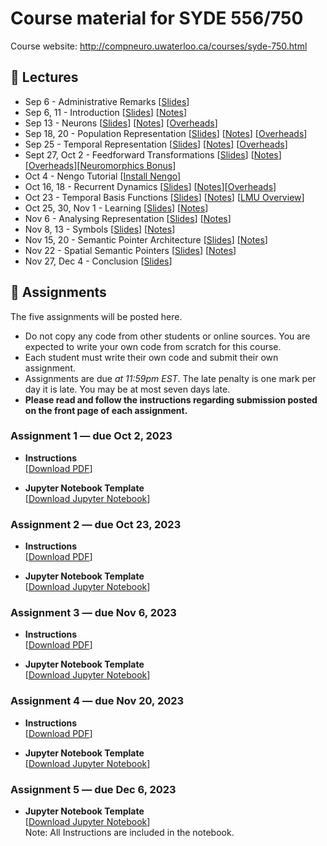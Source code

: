 # Course material for SYDE 556/750

Course website: http://compneuro.uwaterloo.ca/courses/syde-750.html

## 🎒 Lectures

- Sep 6 - Administrative Remarks [[Slides](https://github.com/celiasmith/syde556-f23/raw/master/lectures/lecture_00/syde556_lecture_00_slides_distr.pdf)]
- Sep 6, 11 - Introduction [[Slides](https://github.com/celiasmith/syde556-f23/raw/master/lectures/lecture_01/syde556_lecture_01_slides_distr.pdf)] [[Notes](https://github.com/celiasmith/syde556-f23/raw/master/lectures/lecture_01/syde556_lecture_01_notes.pdf)]
- Sep 13 - Neurons [[Slides](https://github.com/celiasmith/syde556-f23/raw/master/lectures/lecture_02/syde556_lecture_02_slides_distr.pdf)] [[Notes](https://github.com/celiasmith/syde556-f23/raw/master/lectures/lecture_02/syde556_lecture_02_notes.pdf)] [[Overheads](https://github.com/celiasmith/syde556-f23/raw/master/notes/Lecture_2.pdf)]
- Sep 18, 20 - Population Representation [[Slides](https://github.com/celiasmith/syde556-f23/raw/master/lectures/lecture_03/syde556_lecture_03_slides_distr.pdf)] [[Notes](https://github.com/celiasmith/syde556-f23/raw/master/lectures/lecture_03/syde556_lecture_03_notes.pdf)] [[Overheads](https://github.com/celiasmith/syde556-f23/raw/master/notes/Lecture_3.pdf)]
- Sep 25 - Temporal Representation [[Slides](https://github.com/celiasmith/syde556-f23/raw/master/lectures/lecture_04/syde556_lecture_04_slides_distr.pdf)] [[Notes](https://github.com/celiasmith/syde556-f23/raw/master/lectures/lecture_04/syde556_lecture_04_notes.pdf)] [[Overheads](https://github.com/celiasmith/syde556-f23/raw/master/notes/Lecture_4.pdf)]
- Sept 27, Oct 2 - Feedforward Transformations [[Slides](https://github.com/celiasmith/syde556-f23/raw/master/lectures/lecture_05/syde556_lecture_05_slides_distr.pdf)] [[Notes](https://github.com/celiasmith/syde556-f23/raw/master/lectures/lecture_05/syde556_lecture_05_notes.pdf)][[Overheads](https://github.com/celiasmith/syde556-f23/raw/master/notes/Lecture_5.pdf)][[Neuromorphics Bonus](https://github.com/celiasmith/syde556-f23/raw/master/lectures/lecture_05/neuromorphics_intro_2022.pdf)]
- Oct 4 - Nengo Tutorial [[Install Nengo](https://www.nengo.ai/getting-started/)]
- Oct 16, 18 - Recurrent Dynamics [[Slides](https://github.com/celiasmith/syde556-f23/raw/master/lectures/lecture_06/syde556_lecture_06_slides_distr.pdf)] [[Notes](https://github.com/celiasmith/syde556-f23/raw/master/lectures/lecture_06/syde556_lecture_06_notes.pdf)][[Overheads](https://github.com/celiasmith/syde556-f23/raw/master/notes/Lecture_6.pdf)]
- Oct 23 - Temporal Basis Functions [[Slides](https://github.com/celiasmith/syde556-f23/raw/master/lectures/lecture_07/syde556_lecture_07_slides_distr.pdf)] [[Notes](https://github.com/celiasmith/syde556-f23/raw/master/lectures/lecture_07/syde556_lecture_07_notes.pdf)] [[LMU Overview](https://github.com/celiasmith/syde556-f23/raw/master/lectures/lecture_07/LMU%20Overview%20for%20SYDE%20556.pdf)]
- Oct 25, 30, Nov 1 - Learning [[Slides](https://github.com/celiasmith/syde556-f23/raw/master/lectures/lecture_08/syde556_lecture_08_slides_distr.pdf)] [[Notes](https://github.com/celiasmith/syde556-f23/raw/master/lectures/lecture_08/syde556_lecture_08_notes.pdf)]
- Nov 6 - Analysing Representation [[Slides](https://github.com/celiasmith/syde556-f23/raw/master/lectures/lecture_09/syde556_lecture_09_slides_distr.pdf)] [[Notes](https://github.com/celiasmith/syde556-f23/raw/master/lectures/lecture_09/syde556_lecture_09_notes.pdf)]
- Nov 8, 13 - Symbols [[Slides](https://github.com/celiasmith/syde556-f23/raw/master/lectures/lecture_10/syde556_lecture_10_slides_distr.pdf)] [[Notes](https://github.com/celiasmith/syde556-f23/raw/master/lectures/lecture_10/syde556_lecture_10_notes.pdf)]
- Nov 15, 20 - Semantic Pointer Architecture [[Slides](https://github.com/celiasmith/syde556-f23/raw/master/lectures/lecture_11/syde556_lecture_11_slides_distr.pdf)] [[Notes](https://github.com/celiasmith/syde556-f23/raw/master/lectures/lecture_11/syde556_lecture_11_notes.pdf)]
- Nov 22 - Spatial Semantic Pointers [[Slides](https://github.com/celiasmith/syde556-f23/raw/master/lectures/lecture_14/syde556_lecture_14_slides.pdf)] [[Notes](https://github.com/celiasmith/syde556-f23/raw/master/lectures/lecture_14/syde556_lecture_14_notes.pdf)]
- Nov 27, Dec 4 - Conclusion [[Slides](https://github.com/celiasmith/syde556-f23/raw/master/lectures/lecture_14/syde556_lecture_13_slides.pdf)]

## 📝 Assignments

The five assignments will be posted here.

 * Do not copy any code from other students or online sources.  You are expected to write your own code from scratch for this course.
 * Each student must write their own code and submit their own assignment.
 * Assignments are due _at 11:59pm EST_.  The late penalty is one mark per day it is late. You may be at most seven days late.
 * **Please read and follow the instructions regarding submission posted on the front page of each assignment.**
 
### Assignment 1 ― due Oct 2, 2023

-   **Instructions**  
  [[Download PDF](https://github.com/celiasmith/syde556-f23/raw/master/assignments/assignment_01/syde556_assignment_01.pdf)]

-   **Jupyter Notebook Template**  
  [[Download Jupyter Notebook](https://github.com/celiasmith/syde556-f23/raw/master/assignments/assignment_01/syde556_assignment_01_template.ipynb)]


### Assignment 2 ― due Oct 23, 2023

-   **Instructions**  
  [[Download PDF](https://github.com/celiasmith/syde556-f23/raw/master/assignments/assignment_02/syde556_assignment_02.pdf)]

-   **Jupyter Notebook Template**  
  [[Download Jupyter Notebook](https://github.com/celiasmith/syde556-f23/raw/master/assignments/assignment_02/syde556_assignment_02_template.ipynb)]

### Assignment 3 ― due Nov 6, 2023

-   **Instructions**  
  [[Download PDF](https://github.com/celiasmith/syde556-f23/raw/master/assignments/assignment_03/syde556_assignment_03.pdf)]

-   **Jupyter Notebook Template**  
  [[Download Jupyter Notebook](https://github.com/celiasmith/syde556-f23/raw/master/assignments/assignment_03/syde556_assignment_03_template.ipynb)]

### Assignment 4 ― due Nov 20, 2023

-   **Instructions**  
  [[Download PDF](https://github.com/celiasmith/syde556-f23/raw/master/assignments/assignment_04/syde556_assignment_04.pdf)]

-   **Jupyter Notebook Template**  
  [[Download Jupyter Notebook](https://github.com/celiasmith/syde556-f23/raw/master/assignments/assignment_04/syde556_assignment_04_template.ipynb)]

### Assignment 5 ― due Dec 6, 2023

-   **Jupyter Notebook Template**  
  [[Download Jupyter Notebook](https://github.com/celiasmith/syde556-f23/raw/master/assignments/assignment_05/syde556_assignment_05_template.ipynb)]
  <br>Note: All Instructions are included in the notebook.
 
